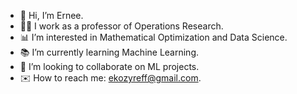 - :speech_balloon:  Hi, I’m Ernee.
- :man_teacher:  I work as a professor of Operations Research.
- :bar_chart:  I’m interested in Mathematical Optimization and Data Science.
- :books:  I’m currently learning Machine Learning.
- :compass:  I’m looking to collaborate on ML projects.
- :envelope:  How to reach me: ekozyreff@gmail.com.

<!---
ekozyreff/ekozyreff is a ✨ special ✨ repository because its `README.md` (this file) appears on your GitHub profile.
You can click the Preview link to take a look at your changes.
--->
